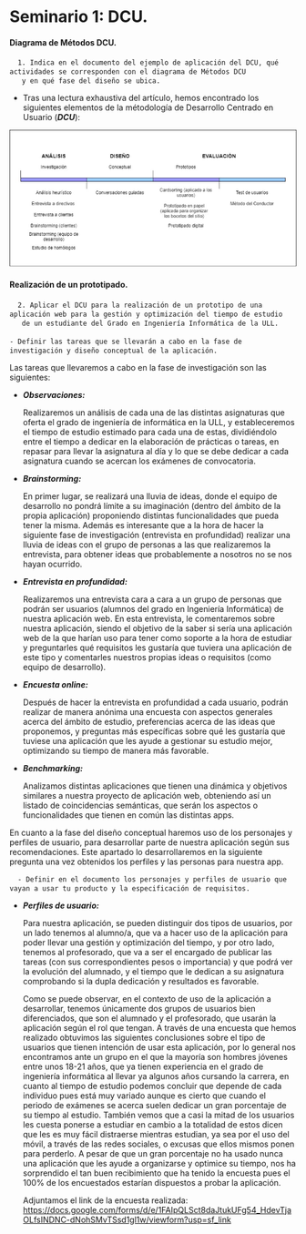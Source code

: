 # Seminario 1: DCU.

#### Diagrama de Métodos DCU.

      1. Indica en el documento del ejemplo de aplicación del DCU, qué actividades se corresponden con el diagrama de Métodos DCU 
       y en qué fase del diseño se ubica.
       
* Tras una lectura exhaustiva del artículo, hemos encontrado los siguientes elementos de la métodología de Desarrollo Centrado en Usuario (***DCU***):
       
![Imagen-métodos](https://github.com/alu0101235516/Usabilidad-y-Accesibilidad/blob/main/Seminario-1/images/SEMINARIO1.jpg)

#### Realización de un prototipado.

      2. Aplicar el DCU para la realización de un prototipo de una aplicación web para la gestión y optimización del tiempo de estudio 
       de un estudiante del Grado en Ingeniería Informática de la ULL.
   
    - Definir las tareas que se llevarán a cabo en la fase de investigación y diseño conceptual de la aplicación.

Las tareas que llevaremos a cabo en la fase de investigación son las siguientes:

* ***Observaciones:***

     Realizaremos un análisis de cada una de las distintas asignaturas que oferta el grado de ingeniería de informática en la ULL, y estableceremos el tiempo de estudio estimado para cada una de estas, dividiéndolo entre el tiempo a dedicar en la elaboración de prácticas o tareas, en repasar para llevar la asignatura al día y lo que se debe dedicar a cada asignatura cuando se acercan los exámenes de convocatoria.

* ***Brainstorming:***

     En primer lugar, se realizará una lluvia de ideas, donde el equipo de desarrollo no pondrá límite a su imaginación (dentro del ámbito de la propia aplicación) proponiendo distintas funcionalidades que pueda tener la misma. Además es interesante que a la hora de hacer la siguiente fase de investigación (entrevista en profundidad) realizar una lluvia de ideas con el grupo de personas a las que realizaremos la entrevista, para obtener ideas que probablemente a nosotros no se nos hayan ocurrido.
      
* ***Entrevista en profundidad:***

     Realizaremos una entrevista cara a cara a un grupo de personas que podrán ser usuarios (alumnos del grado en Ingeniería Informática) de nuestra aplicación web. En esta entrevista, le comentaremos sobre nuestra aplicación, siendo el objetivo de la saber si sería una aplicación web de la que harían uso para tener como soporte a la hora de estudiar y preguntarles qué requisitos les gustaría que tuviera una aplicación de este tipo y comentarles nuestros propias ideas o requisitos (como equipo de desarrollo).

* ***Encuesta online:***

     Después de hacer la entrevista en profundidad a cada usuario, podrán realizar de manera anónima una encuesta con aspectos generales acerca del ámbito de estudio, preferencias acerca de las ideas que proponemos, y preguntas más específicas sobre qué les gustaría que tuviese una aplicación que les ayude a gestionar su estudio mejor, optimizando su tiempo de manera más favorable.
      
* ***Benchmarking:***
 
     Analizamos distintas aplicaciones que tienen una dinámica y objetivos similares a nuestra proyecto de aplicación web, obteniendo así un listado de coincidencias semánticas, que serán los aspectos o funcionalidades que tienen en común las distintas apps.  
     
En cuanto a la fase del diseño conceptual haremos uso de los personajes y perfiles de usuario, para desarrollar parte de nuestra aplicación según sus recomendaciones. Este apartado lo desarrollaremos en la siguiente pregunta una vez obtenidos los perfiles y las personas para nuestra app. 

      - Definir en el documento los personajes y perfiles de usuario que vayan a usar tu producto y la especificación de requisitos.

     
* ***Perfiles de usuario:***

     Para nuestra aplicación, se pueden distinguir dos tipos de usuarios, por un lado tenemos al alumno/a, que va a hacer uso de la aplicación para poder llevar una gestión y optimización del tiempo, y por otro lado, tenemos al profesorado, que va a ser el encargado de publicar las tareas (con sus correspondientes pesos o importancia) y que podrá ver la evolución del alumnado, y el tiempo que le dedican a su asignatura comprobando si la dupla dedicación y resultados es favorable. 

     Como se puede observar, en el contexto de uso de la aplicación a desarrollar, tenemos únicamente dos grupos de usuarios bien diferenciados, que son el alumnado y el profesorado, que usarán la aplicación según el rol que tengan. A través de una encuesta que hemos realizado obtuvimos las siguientes conclusiones sobre el tipo de usuarios que tienen intención de usar esta aplicación, por lo general nos encontramos ante un grupo en el que la mayoría son hombres jóvenes entre unos 18-21 años, que ya tienen experiencia en el grado de ingeniería informática al llevar ya algunos años cursando la carrera, en cuanto al tiempo de estudio podemos concluir que depende de cada individuo pues está muy variado aunque es cierto que cuando el periodo de exámenes se acerca suelen dedicar un gran porcentaje de su tiempo al estudio. También vemos que a casi la mitad de los usuarios les cuesta ponerse a estudiar en cambio a la totalidad de estos dicen que les es muy fácil distraerse mientras estudian, ya sea por el uso del móvil, a través de las redes sociales, o excusas que ellos mismos ponen para perderlo. A pesar de que un gran porcentaje no ha usado nunca una aplicación que les ayude a organizarse y optimice su tiempo, nos ha sorprendido el tan buen recibimiento que ha tenido la encuesta pues el 100% de los encuestados estarían dispuestos a probar la aplicación.
     
     Adjuntamos el link de la encuesta realizada:    https://docs.google.com/forms/d/e/1FAIpQLSct8daJtukUFg54_HdevTjaOLfsINDNC-dNohSMvTSsd1gl1w/viewform?usp=sf_link

